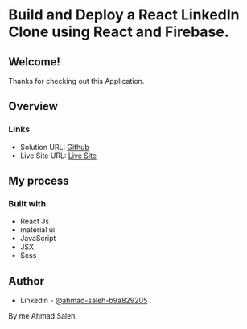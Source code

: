 # Build and Deploy a React LinkedIn Clone using React and Firebase.

## Welcome! 
Thanks for checking out this Application.

## Overview

### Links

- Solution URL: [Github](https://github.com/AhmadSaleh99)
- Live Site URL: [Live Site](https://incandescent-phoenix-55c022.netlify.app)

## My process

### Built with

- React Js
- material ui
- JavaScript
- JSX
- Scss


## Author

- Linkedin - [@ahmad-saleh-b9a829205](https://www.linkedin.com/in/ahmad-saleh-b9a829205/)

By me
  Ahmad Saleh



